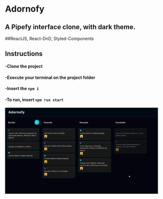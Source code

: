 # Adornofy

## A Pipefy interface clone, with dark theme.

##ReactJS, React-DnD, Styled-Components

## Instructions
#### -Clone the project
#### -Execute your terminal on the project folder
#### -Insert the `npm i`
#### -To run, insert `npm run start`

![myimage-alt-tag](img/screenshot.png)

